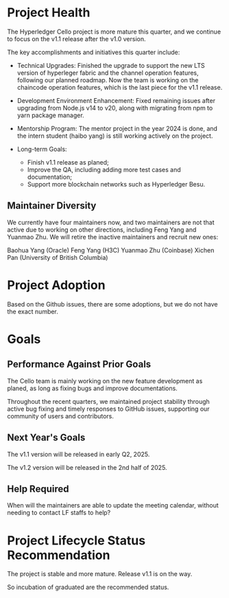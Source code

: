 # Project Health

The Hyperledger Cello project is more mature this quarter, and we continue to focus on the v1.1 release after the v1.0 version. 

The key accomplishments and initiatives this quarter include:

* Technical Upgrades: Finished the upgrade to support the new LTS version of hyperleger fabric and the channel operation features, following our planned roadmap. Now the team is working on the chaincode operation features, which is the last piece for the v1.1 release.

* Development Environment Enhancement: Fixed remaining issues after upgrading from Node.js v14 to v20, along with migrating from npm to yarn package manager.

* Mentorship Program: The mentor project in the year 2024 is done, and the intern student (haibo yang) is still working actively on the project.

* Long-term Goals: 
    * Finish v1.1 release as planed;
    * Improve the QA, including adding more test cases and documentation;
    * Support more blockchain networks such as Hyperledger Besu.

## Maintainer Diversity

We currently have four maintainers now, and two maintainers are not that active due to working on other directions, including Feng Yang and Yuanmao Zhu. We will retire the inactive maintainers and recruit new ones:

Baohua Yang (Oracle)
Feng Yang (H3C)
Yuanmao Zhu (Coinbase)
Xichen Pan (University of British Columbia)

# Project Adoption
Based on the Github issues, there are some adoptions, but we do not have the exact number.

# Goals

## Performance Against Prior Goals
The Cello team is mainly working on the new feature development as planed, as long as fixing bugs and improve documentations.

Throughout the recent quarters, we maintained project stability through active bug fixing and timely responses to GitHub issues, supporting our community of users and contributors.

## Next Year's Goals
The v1.1 version will be released in early Q2, 2025.

The v1.2 version will be released in the 2nd half of 2025.

## Help Required
When will the maintainers are able to update the meeting calendar, without needing to contact LF staffs to help?


# Project Lifecycle Status Recommendation

The project is stable and more mature. Release v1.1 is on the way. 

So incubation of graduated are the recommended status.
